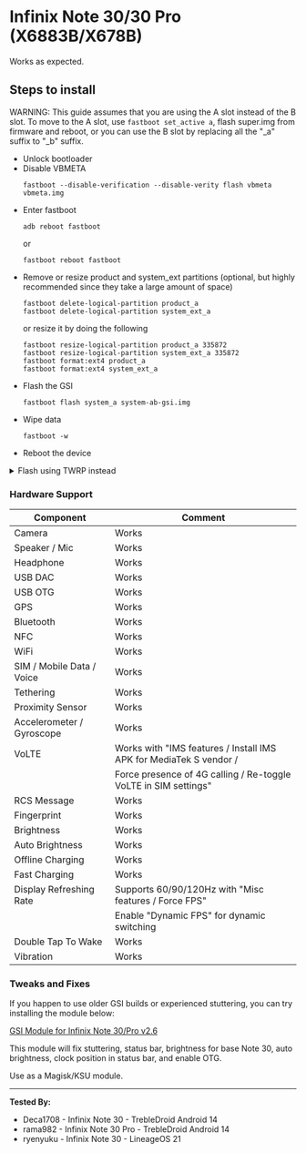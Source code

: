 # Infinix Note 30/30 Pro (X6883B/X678B)

Works as expected.

## Steps to install

WARNING: This guide assumes that you are using the A slot instead of the B slot. To move to the A slot, use `fastboot set_active a`, flash super.img from firmware and reboot, or you can use the B slot by replacing all the "_a" suffix to "_b" suffix.

* Unlock bootloader
* Disable VBMETA
    ```
    fastboot --disable-verification --disable-verity flash vbmeta vbmeta.img
    ```
* Enter fastboot
    ```
    adb reboot fastboot
    ```
    or
    ```
    fastboot reboot fastboot
    ```
* Remove or resize product and system_ext partitions (optional, but highly recommended since they take a large amount of space)
    ```
    fastboot delete-logical-partition product_a
    fastboot delete-logical-partition system_ext_a
    ```
    or resize it by doing the following
    ```
    fastboot resize-logical-partition product_a 335872
    fastboot resize-logical-partition system_ext_a 335872
    fastboot format:ext4 product_a
    fastboot format:ext4 system_ext_a
    ```
* Flash the GSI
    ```
    fastboot flash system_a system-ab-gsi.img
    ```
* Wipe data
    ```
    fastboot -w
    ```
* Reboot the device

<details><summary>Flash using TWRP instead</summary>

### Disable VBMETA

**Using Recovery (TWRP/OrangeFox):**

- Flash [FLASH_DISABLE_VBMETA.zip](https://t.me/infinixnote30indonesia/135864) in recovery.

### Flashing Generic System Image (GSI)

With [TWRP terminal](https://telegra.ph/Terminal-TWRP-08-01):

- Ensure your current system is in slot _a.
- Execute the following commands:
    ```bash
    lptools resize product_a 335872 # Do not change this value
    lptools resize system_a 4617089843 # or 5368709120 (4.3GB or 5GB system)
    ```
- Reboot to recovery.
- Flash [product_gsi.img](https://t.me/UdgUpdates/46) to the [product partition](https://telegra.ph/Product-img-07-31).
- Install GSI to the [system partition](https://telegra.ph/System-img-07-31).
- Format DATA.
- Reboot the system.

</details>

### Hardware Support

| Component                 | Comment                                                  |
|---------------------------|----------------------------------------------------------|
| Camera                    | Works                                                    |
| Speaker / Mic             | Works                                                    |
| Headphone                 | Works                                                    |
| USB DAC                   | Works                                                    |
| USB OTG                   | Works                                                    |
| GPS                       | Works                                                    |
| Bluetooth                 | Works                                                    |
| NFC                       | Works                                                    |
| WiFi                      | Works                                                    |
| SIM / Mobile Data / Voice | Works                                                    |
| Tethering                 | Works                                                    |
| Proximity Sensor          | Works                                                    |
| Accelerometer / Gyroscope | Works                                                    |
| VoLTE                     | Works with "IMS features / Install IMS APK for MediaTek S vendor / |
|                           | Force presence of 4G calling / Re-toggle VoLTE in SIM settings" |
| RCS Message               | Works                                                    |
| Fingerprint               | Works                                                    |
| Brightness                | Works                                                    |
| Auto Brightness           | Works                                                    |
| Offline Charging          | Works                                                    |
| Fast Charging             | Works                                                    |
| Display Refreshing Rate   | Supports 60/90/120Hz with "Misc features / Force FPS"    |
|                           | Enable "Dynamic FPS" for dynamic switching               |
| Double Tap To Wake        | Works                                                    |
| Vibration                 | Works                                                    |

### Tweaks and Fixes

If you happen to use older GSI builds or experienced stuttering, you can try installing the module below:

[GSI Module for Infinix Note 30/Pro v2.6](https://github.com/phhusson/treble_experimentations/files/14802706/ramabp.gsioverlay.zip)

This module will fix stuttering, status bar, brightness for base Note 30, auto brightness, clock position in status bar, and enable OTG.

Use as a Magisk/KSU module.

---

**Tested By:**
- Deca1708 - Infinix Note 30 - TrebleDroid Android 14
- rama982 - Infinix Note 30 Pro - TrebleDroid Android 14
- ryenyuku - Infinix Note 30 - LineageOS 21